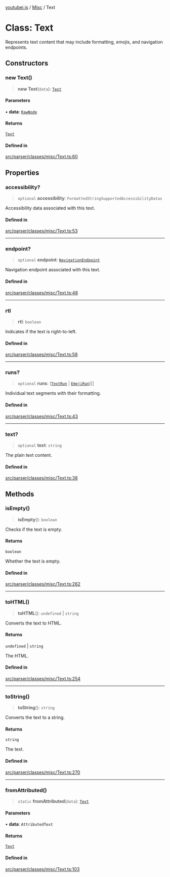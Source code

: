 [youtubei.js](../../../README.md) / [Misc](../README.md) / Text

# Class: Text

Represents text content that may include formatting, emojis, and navigation endpoints.

## Constructors

### new Text()

> **new Text**(`data`): [`Text`](Text.md)

#### Parameters

• **data**: [`RawNode`](../../APIResponseTypes/type-aliases/RawNode.md)

#### Returns

[`Text`](Text.md)

#### Defined in

[src/parser/classes/misc/Text.ts:60](https://github.com/LuanRT/YouTube.js/blob/4ae0cc5c523a2080e68d6c0c1437c78fe318ea30/src/parser/classes/misc/Text.ts#L60)

## Properties

### accessibility?

> `optional` **accessibility**: `FormattedStringSupportedAccessibilityDatas`

Accessibility data associated with this text.

#### Defined in

[src/parser/classes/misc/Text.ts:53](https://github.com/LuanRT/YouTube.js/blob/4ae0cc5c523a2080e68d6c0c1437c78fe318ea30/src/parser/classes/misc/Text.ts#L53)

***

### endpoint?

> `optional` **endpoint**: [`NavigationEndpoint`](../../YTNodes/classes/NavigationEndpoint.md)

Navigation endpoint associated with this text.

#### Defined in

[src/parser/classes/misc/Text.ts:48](https://github.com/LuanRT/YouTube.js/blob/4ae0cc5c523a2080e68d6c0c1437c78fe318ea30/src/parser/classes/misc/Text.ts#L48)

***

### rtl

> **rtl**: `boolean`

Indicates if the text is right-to-left.

#### Defined in

[src/parser/classes/misc/Text.ts:58](https://github.com/LuanRT/YouTube.js/blob/4ae0cc5c523a2080e68d6c0c1437c78fe318ea30/src/parser/classes/misc/Text.ts#L58)

***

### runs?

> `optional` **runs**: ([`TextRun`](TextRun.md) \| [`EmojiRun`](EmojiRun.md))[]

Individual text segments with their formatting.

#### Defined in

[src/parser/classes/misc/Text.ts:43](https://github.com/LuanRT/YouTube.js/blob/4ae0cc5c523a2080e68d6c0c1437c78fe318ea30/src/parser/classes/misc/Text.ts#L43)

***

### text?

> `optional` **text**: `string`

The plain text content.

#### Defined in

[src/parser/classes/misc/Text.ts:38](https://github.com/LuanRT/YouTube.js/blob/4ae0cc5c523a2080e68d6c0c1437c78fe318ea30/src/parser/classes/misc/Text.ts#L38)

## Methods

### isEmpty()

> **isEmpty**(): `boolean`

Checks if the text is empty.

#### Returns

`boolean`

Whether the text is empty.

#### Defined in

[src/parser/classes/misc/Text.ts:262](https://github.com/LuanRT/YouTube.js/blob/4ae0cc5c523a2080e68d6c0c1437c78fe318ea30/src/parser/classes/misc/Text.ts#L262)

***

### toHTML()

> **toHTML**(): `undefined` \| `string`

Converts the text to HTML.

#### Returns

`undefined` \| `string`

The HTML.

#### Defined in

[src/parser/classes/misc/Text.ts:254](https://github.com/LuanRT/YouTube.js/blob/4ae0cc5c523a2080e68d6c0c1437c78fe318ea30/src/parser/classes/misc/Text.ts#L254)

***

### toString()

> **toString**(): `string`

Converts the text to a string.

#### Returns

`string`

The text.

#### Defined in

[src/parser/classes/misc/Text.ts:270](https://github.com/LuanRT/YouTube.js/blob/4ae0cc5c523a2080e68d6c0c1437c78fe318ea30/src/parser/classes/misc/Text.ts#L270)

***

### fromAttributed()

> `static` **fromAttributed**(`data`): [`Text`](Text.md)

#### Parameters

• **data**: `AttributedText`

#### Returns

[`Text`](Text.md)

#### Defined in

[src/parser/classes/misc/Text.ts:103](https://github.com/LuanRT/YouTube.js/blob/4ae0cc5c523a2080e68d6c0c1437c78fe318ea30/src/parser/classes/misc/Text.ts#L103)
